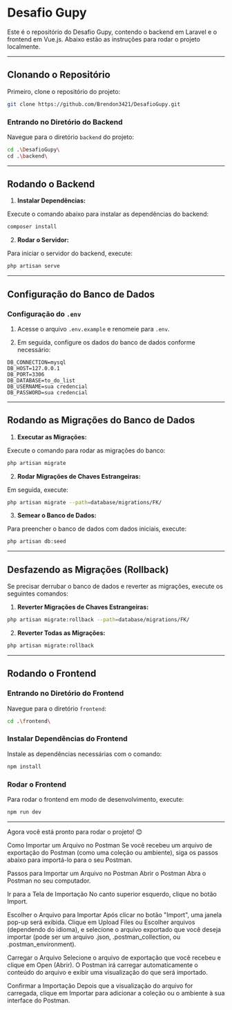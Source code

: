 
# **Desafio Gupy**

Este é o repositório do Desafio Gupy, contendo o backend em Laravel e o frontend em Vue.js. Abaixo estão as instruções para rodar o projeto localmente.

---

## **Clonando o Repositório**

Primeiro, clone o repositório do projeto:

```bash
git clone https://github.com/Brendon3421/DesafioGupy.git
```

### **Entrando no Diretório do Backend**

Navegue para o diretório `backend` do projeto:

```bash
cd .\DesafioGupy\
cd .\backend\
```

---

## **Rodando o Backend**

1. **Instalar Dependências:**

Execute o comando abaixo para instalar as dependências do backend:

```bash
composer install
```

2. **Rodar o Servidor:**

Para iniciar o servidor do backend, execute:

```bash
php artisan serve
```

---

## **Configuração do Banco de Dados**

### **Configuração do `.env`**

1. Acesse o arquivo `.env.example` e renomeie para `.env`.

2. Em seguida, configure os dados do banco de dados conforme necessário:

```env
DB_CONNECTION=mysql
DB_HOST=127.0.0.1
DB_PORT=3306
DB_DATABASE=to_do_list
DB_USERNAME=sua credencial
DB_PASSWORD=sua credencial
```

---

## **Rodando as Migrações do Banco de Dados**

1. **Executar as Migrações:**

Execute o comando para rodar as migrações do banco:

```bash
php artisan migrate
```

2. **Rodar Migrações de Chaves Estrangeiras:**

Em seguida, execute:

```bash
php artisan migrate --path=database/migrations/FK/
```

3. **Semear o Banco de Dados:**

Para preencher o banco de dados com dados iniciais, execute:

```bash
php artisan db:seed
```

---

## **Desfazendo as Migrações (Rollback)**

Se precisar derrubar o banco de dados e reverter as migrações, execute os seguintes comandos:

1. **Reverter Migrações de Chaves Estrangeiras:**

```bash
php artisan migrate:rollback --path=database/migrations/FK/
```

2. **Reverter Todas as Migrações:**

```bash
php artisan migrate:rollback
```

---

## **Rodando o Frontend**

### **Entrando no Diretório do Frontend**

Navegue para o diretório `frontend`:

```bash
cd .\frontend\
```

### **Instalar Dependências do Frontend**

Instale as dependências necessárias com o comando:

```bash
npm install
```

### **Rodar o Frontend**

Para rodar o frontend em modo de desenvolvimento, execute:

```bash
npm run dev
```

---

Agora você está pronto para rodar o projeto! 😊


Como Importar um Arquivo no Postman
Se você recebeu um arquivo de exportação do Postman (como uma coleção ou ambiente), siga os passos abaixo para importá-lo para o seu Postman.

Passos para Importar um Arquivo no Postman
Abrir o Postman
Abra o Postman no seu computador.

Ir para a Tela de Importação
No canto superior esquerdo, clique no botão Import.

Escolher o Arquivo para Importar
Após clicar no botão "Import", uma janela pop-up será exibida.
Clique em Upload Files ou Escolher arquivos (dependendo do idioma), e selecione o arquivo exportado que você deseja importar (pode ser um arquivo .json, .postman_collection, ou .postman_environment).

Carregar o Arquivo
Selecione o arquivo de exportação que você recebeu e clique em Open (Abrir).
O Postman irá carregar automaticamente o conteúdo do arquivo e exibir uma visualização do que será importado.

Confirmar a Importação
Depois que a visualização do arquivo for carregada, clique em Importar para adicionar a coleção ou o ambiente à sua interface do Postman.
